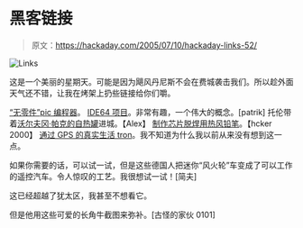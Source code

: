 # 黑客链接

> 原文：<https://hackaday.com/2005/07/10/hackaday-links-52/>

![Links](img/bea9050ff1307a7fe9c6a3806eaff193.png)

这是一个美丽的星期天。可能是因为飓风丹尼斯不会在费城袭击我们。所以趁外面天气还不错，让我在烤架上扔些链接给你们嚼。

[“无零件”pic 编程器](http://www.covingtoninnovations.com/noppp/)。
[IDE64 项目](http://www.ide64.org/)。非常有趣，一个伟大的概念。[patrik]
托伦带着[沃尔夫冈·帕克的自热罐](http://www.makezine.com/blog/archive/2005/07/wolfgang_puck_s_1.html)进城。【Alex】
[制作芯片脱焊用热风铅笔](http://www.dansworkshop.com/SMT%20Hot%20Air%20Pencil.shtml)。【hcker 2000】
[通过 GPS 的真实生活 tron](http://mnt.is-a-geek.org/tron/)。我不知道为什么我以前从来没有想到这一点。

如果你需要的话，可以试一试，但是这些德国人把迷你“风火轮”车变成了可以工作的遥控汽车。令人惊叹的工艺。我很想试一试！[简夫]

这已经超越了犹太区，我甚至不想看它。

但是他用这些可爱的长角牛截图来弥补。[古怪的家伙 0101]
